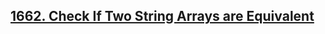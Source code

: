 ## [1662. Check If Two String Arrays are Equivalent](https://leetcode.com/problems/check-if-two-string-arrays-are-equivalent)
